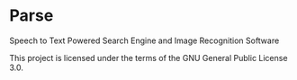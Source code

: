 # Parse
Speech to Text Powered Search Engine and Image Recognition Software

This project is licensed under the terms of the GNU General Public License 3.0.
